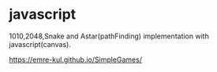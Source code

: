 # javascript
1010,2048,Snake and Astar(pathFinding) implementation with javascript(canvas).

https://emre-kul.github.io/SimpleGames/
